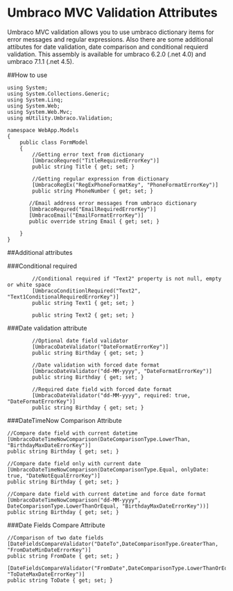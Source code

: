 Umbraco MVC Validation Attributes
=================================

Umbraco MVC validation allows you to use umbraco dictionary items for error messages and regular expressions. Also there are some additional attibutes for date validation, date comparison and conditional requierd validation. This assembly is available for umbraco 6.2.0 (.net 4.0) and umbraco 7.1.1 (.net 4.5).

##How to use


    using System;
    using System.Collections.Generic;
    using System.Linq;
    using System.Web;
    using System.Web.Mvc;
    using mUtility.Umbraco.Validation;

    namespace WebApp.Models
    {
        public class FormModel
        {
            //Getting error text from dictionary
            [UmbracoRequred("TitleRequiredErrorKey")]
            public string Title { get; set; }
            
            //Getting regular expression from dictionary
            [UmbracoRegEx("RegExPhoneFormatKey", "PhoneFormatErrorKey")]
            public string PhoneNumber { get; set; }
            
           //Email address error messages from umbraco dictionary
           [UmbracoRequred("EmailRequiredErrorKey")]
           [UmbracoEmail("EmailFormatErrorKey")]
           public override string Email { get; set; }
            
        }
    }
    
    
##Additional attributes


###Conditional required

            //Conditional required if "Text2" property is not null, empty or white space
            [UmbracoConditionlRequired("Text2", "Text1ConditionalRequiredErrorKey")]
            public string Text1 { get; set; }
            
            public string Text2 { get; set; } 


###Date validation attribute

            //Optional date field validator
            [UmbracoDateValidator("DateFormatErrorKey")]
            public string Birthday { get; set; }
            
            //Date validation with forced date format
            [UmbracoDateValidator("dd-MM-yyyy", "DateFormatErrorKey")]
            public string Birthday { get; set; }
            
            //Required date field with forced date format
            [UmbracoDateValidator("dd-MM-yyyy", required: true, "DateFormatErrorKey")]
            public string Birthday { get; set; }
            

###DateTimeNow Comparison Attribute

    //Compare date field with current datetime
    [UmbracoDateTimeNowComparison(DateComparisonType.LowerThan, "BirthdayMaxDateErrorKey")]
    public string Birthday { get; set; }
    
    //Compare date field only with current date
    [UmbracoDateTimeNowComparison(DateComparisonType.Equal, onlyDate: true, "DateNotEqualErrorKey")]
    public string Birthday { get; set; }

    //Compare date field with current datetime and force date format
    [UmbracoDateTimeNowComparison("dd-MM-yyyy", DateComparisonType.LowerThanOrEqual, "BirthdayMaxDateErrorKey"))]
    public string Birthday { get; set; }
    
    
###Date Fields Compare Attribute

    //Comparison of two date fields
    [DateFieldsCompareValidator("DateTo",DateComparisonType.GreaterThan, "FromDateMinDateErrorKey")]
    public string FromDate { get; set; }
    
    [DateFieldsCompareValidator("FromDate",DateComparisonType.LowerThanOrEqual, "ToDateMaxDateErrorKey")]
    public string ToDate { get; set; }
    
    
